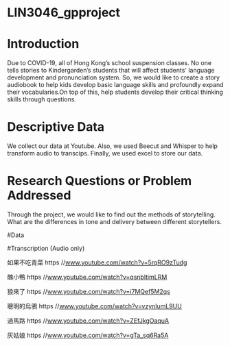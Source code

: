 # LIN3046_gpproject

# Introduction
Due to COVID-19,  all of Hong Kong’s school suspension classes. No one tells stories to Kindergarden’s students that will affect students' language development and pronunciation system. So, we would like to create a story audiobook to help kids develop basic language skills and profoundly expand their vocabularies.On top of this, help students develop their critical thinking skills through questions.

# Descriptive Data
We collect our data at Youtube. Also, we used Beecut and Whisper to help transform audio to transcips. Finally, we used excel to store our data.

# Research Questions or Problem Addressed
Through the project, we would like to find out the methods of storytelling. What are the differences in tone and delivery between different storytellers.

#Data

#Transcription (Audio only)

如果不吃青菜 https  //www.youtube.com/watch?v=5rqRO9zTudg

醜小鴨 https  //www.youtube.com/watch?v=qsnbltimLRM

狼來了 https  //www.youtube.com/watch?v=i7MQef5M2qs

聰明的烏鴉 https  //www.youtube.com/watch?v=vzynlumL9UU

過馬路 https  //www.youtube.com/watch?v=ZEfJkgOaquA

灰姑娘 https  //www.youtube.com/watch?v=gTa_sq6Ra5A

